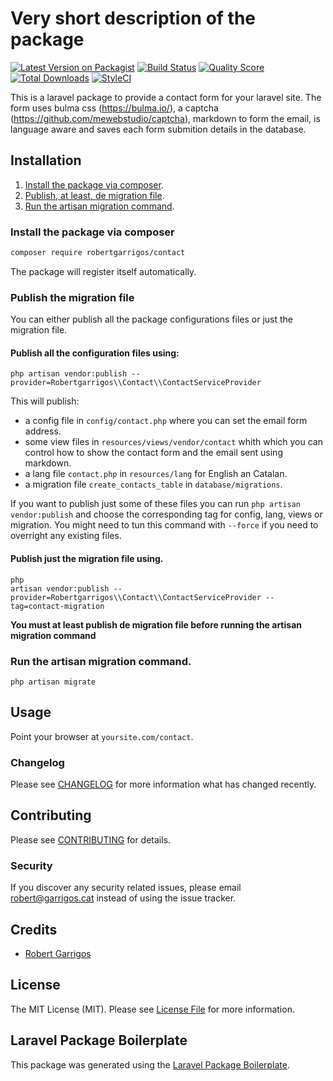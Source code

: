 # Very short description of the package

[![Latest Version on Packagist](https://img.shields.io/packagist/v/robertgarrigos/contact.svg?style=flat-square)](https://packagist.org/packages/robertgarrigos/contact)
[![Build Status](https://img.shields.io/travis/robertgarrigos/contact/master.svg?style=flat-square)](https://travis-ci.org/robertgarrigos/contact)
[![Quality Score](https://img.shields.io/scrutinizer/g/robertgarrigos/contact.svg?style=flat-square)](https://scrutinizer-ci.com/g/robertgarrigos/contact)
[![Total Downloads](https://img.shields.io/packagist/dt/robertgarrigos/contact.svg?style=flat-square)](https://packagist.org/packages/robertgarrigos/contact)
[![StyleCI](https://github.styleci.io/repos/196822853/shield?branch=master)](https://github.styleci.io/repos/196822853)

This is a laravel package to provide a contact form for your laravel site. The form uses bulma css (https://bulma.io/), a captcha (https://github.com/mewebstudio/captcha), markdown to form the email, is language aware and saves each form submition details in the database.

## Installation

1. [Install the package via composer](#install-the-package-via-composer).
2. [Publish, at least, de migration file](#publish-the-migration-file).
3. [Run the artisan migration command](#run-the-artisan-migration-command).

### Install the package via composer

```bash
composer require robertgarrigos/contact
```
The package will register itself automatically.

### Publish the migration file

You can either publish all the package configurations files or just the migration file.

#### Publish all the configuration files using:
```
php artisan vendor:publish --provider=Robertgarrigos\\Contact\\ContactServiceProvider
```
This will publish:

* a config file in `config/contact.php` where you can set the email form address.
* some view files in `resources/views/vendor/contact` whith which you can control how to show the contact form and the email sent using markdown.
* a lang file `contact.php` in `resources/lang` for English an Catalan.
* a migration file `create_contacts_table` in `database/migrations`.

If you want to publish just some of these files you can run `php artisan vendor:publish` and choose the corresponding tag for config, lang, views or migration. You might need to tun this command with `--force` if you need to overright any existing files.

#### Publish just the migration file using.

```
php 
artisan vendor:publish --provider=Robertgarrigos\\Contact\\ContactServiceProvider --tag=contact-migration
```

**You must at least publish de migration file before running the artisan migration command**

### Run the artisan migration command.

`php artisan migrate`


## Usage

Point your browser at `yoursite.com/contact`.

### Changelog

Please see [CHANGELOG](CHANGELOG.md) for more information what has changed recently.

## Contributing

Please see [CONTRIBUTING](CONTRIBUTING.md) for details.

### Security

If you discover any security related issues, please email robert@garrigos.cat instead of using the issue tracker.

## Credits

- [Robert Garrigos](https://github.com/robertgarrigos)

## License

The MIT License (MIT). Please see [License File](LICENSE.md) for more information.

## Laravel Package Boilerplate

This package was generated using the [Laravel Package Boilerplate](https://laravelpackageboilerplate.com).
